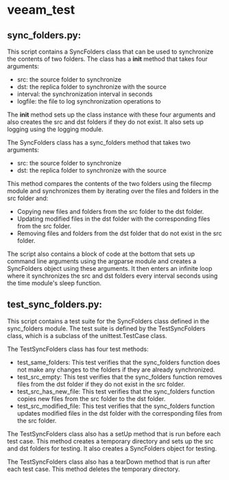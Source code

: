 # veeam_test
## sync_folders.py:

This script contains a SyncFolders class that can be used to synchronize the contents of two folders. The class has a __init__ method that takes four arguments:

* src: the source folder to synchronize
* dst: the replica folder to synchronize with the source
* interval: the synchronization interval in seconds
* logfile: the file to log synchronization operations to

The __init__ method sets up the class instance with these four arguments and also creates the src and dst folders if they do not exist. It also sets up logging using the logging module.

The SyncFolders class has a sync_folders method that takes two arguments:

* src: the source folder to synchronize
* dst: the replica folder to synchronize with the source

This method compares the contents of the two folders using the filecmp module and synchronizes them by iterating over the files and folders in the src folder and:

* Copying new files and folders from the src folder to the dst folder.
* Updating modified files in the dst folder with the corresponding files from the src folder.
* Removing files and folders from the dst folder that do not exist in the src folder.

The script also contains a block of code at the bottom that sets up command line arguments using the argparse module and creates a SyncFolders object using these arguments. It then enters an infinite loop where it synchronizes the src and dst folders every interval seconds using the time module's sleep function.


## test_sync_folders.py:

This script contains a test suite for the SyncFolders class defined in the sync_folders module. The test suite is defined by the TestSyncFolders class, which is a subclass of the unittest.TestCase class.

The TestSyncFolders class has four test methods:

* test_same_folders: This test verifies that the sync_folders function does not make any changes to the folders if they are already synchronized.
* test_src_empty: This test verifies that the sync_folders function removes files from the dst folder if they do not exist in the src folder.
* test_src_has_new_file: This test verifies that the sync_folders function copies new files from the src folder to the dst folder.
* test_src_modified_file: This test verifies that the sync_folders function updates modified files in the dst folder with the corresponding files from the src folder.

The TestSyncFolders class also has a setUp method that is run before each test case. This method creates a temporary directory and sets up the src and dst folders for testing. It also creates a SyncFolders object for testing.

The TestSyncFolders class also has a tearDown method that is run after each test case. This method deletes the temporary directory.
